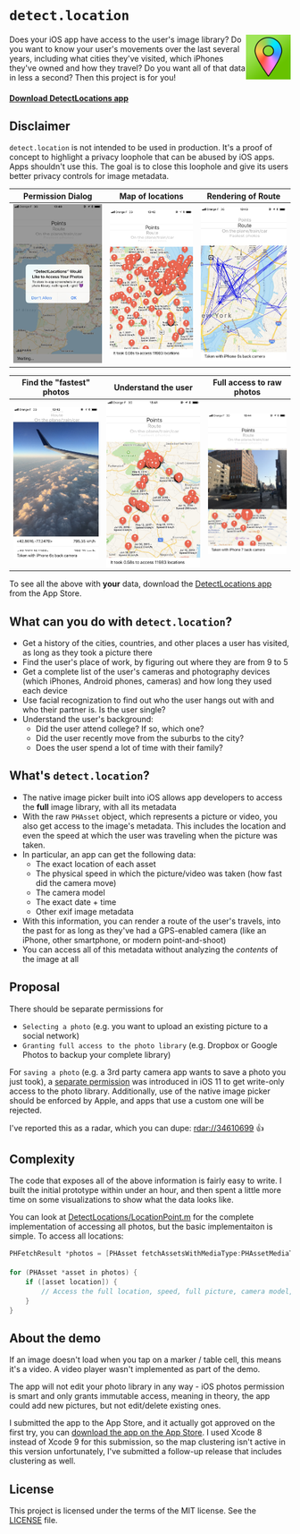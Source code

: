 # `detect.location`

<a href="https://itunes.apple.com/us/app/detectlocations/id1288532777?ls=1&mt=8"><img src="screenshots/DetectLocations.png" align="right" width=80 /></a>

Does your iOS app have access to the user's image library? Do you want to know your user's movements over the last several years, including what cities they've visited, which iPhones they've owned and how they travel? Do you want all of that data in less a second? Then this project is for you!

#### [Download DetectLocations app](https://itunes.apple.com/us/app/detectlocations/id1288532777?ls=1&mt=8)

## Disclaimer

`detect.location` is not intended to be used in production. It's a proof of concept to highlight a privacy loophole that can be abused by iOS apps. Apps shouldn't use this. The goal is to close this loophole and give its users better privacy controls for image metadata.

Permission Dialog | Map of locations | Rendering of Route
----|-----|-----
![screenshots/screenshot0.jpg](screenshots/screenshot0.jpg) | ![screenshots/screenshot1.jpg](screenshots/screenshot1.jpg) | ![screenshots/screenshot2.jpg](screenshots/screenshot2.jpg)

Find the "fastest" photos | Understand the user | Full access to raw photos
----|-----|-----
![screenshots/screenshot3.jpg](screenshots/screenshot3.jpg) | ![screenshots/screenshot4.jpg](screenshots/screenshot4.jpg) | ![screenshots/screenshot5.jpg](screenshots/screenshot5.jpg)

To see all the above with **your** data, download the [DetectLocations app](https://itunes.apple.com/us/app/detectlocations/id1288532777?ls=1&mt=8) from the App Store.

## What can you do with `detect.location`?

- Get a history of the cities, countries, and other places a user has visited, as long as they took a picture there
- Find the user's place of work, by figuring out where they are from 9 to 5
- Get a complete list of the user's cameras and photography devices (which iPhones, Android phones, cameras) and how long they used each device
- Use facial recognization to find out who the user hangs out with and who their partner is. Is the user single?
- Understand the user's background:
  - Did the user attend college? If so, which one?
  - Did the user recently move from the suburbs to the city?
  - Does the user spend a lot of time with their family?

## What's `detect.location`?

- The native image picker built into iOS allows app developers to access the **full** image library, with all its metadata
- With the raw `PHAsset` object, which represents a picture or video, you also get access to the image's metadata. This includes the location and even the speed at which the user was traveling when the picture was taken. 
- In particular, an app can get the following data:
  - The exact location of each asset
  - The physical speed in which the picture/video was taken (how fast did the camera move)
  - The camera model
  - The exact date + time
  - Other exif image metadata
- With this information, you can render a route of the user's travels, into the past for as long as they've had a GPS-enabled camera (like an iPhone, other smartphone, or modern point-and-shoot)
- You can access all of this metadata without analyzing the _contents_ of the image at all

## Proposal

There should be separate permissions for 

- `Selecting a photo` (e.g. you want to upload an existing picture to a social network)
- `Granting full access to the photo library` (e.g. Dropbox or Google Photos to backup your complete library)

For `saving a photo` (e.g. a 3rd party camera app wants to save a photo you just took), a [separate permission](https://developer.apple.com/library/content/documentation/General/Reference/InfoPlistKeyReference/Articles/CocoaKeys.html#//apple_ref/doc/uid/TP40009251-SW73) was introduced in iOS 11 to get write-only access to the photo library.
Additionally, use of the native image picker should be enforced by Apple, and apps that use a custom one will be rejected.

I've reported this as a radar, which you can dupe: [rdar://34610699](https://openradar.appspot.com/34610699) 👍

## Complexity

The code that exposes all of the above information is fairly easy to write. I built the initial prototype within under an hour, and then spent a little more time on some visualizations to show what the data looks like.

You can look at [DetectLocations/LocationPoint.m](https://github.com/KrauseFx/detect.location/blob/master/DetectLocations/LocationPoint.m) for the complete implementation of accessing all photos, but the basic implementaiton is simple. To access all locations:

```objective-c
PHFetchResult *photos = [PHAsset fetchAssetsWithMediaType:PHAssetMediaTypeImage options:nil];
    
for (PHAsset *asset in photos) {
    if ([asset location]) {
        // Access the full location, speed, full picture, camera model, etc. here
    }
}
```

## About the demo

If an image doesn't load when you tap on a marker / table cell, this means it's a video. A video player wasn't implemented as part of the demo.

The app will not edit your photo library in any way - iOS photos permission is smart and only grants immutable access, meaning in theory, the app could add new pictures, but not edit/delete existing ones.

I submitted the app to the App Store, and it actually got approved on the first try, you can [download the app on the App Store](https://itunes.apple.com/us/app/detectlocations/id1288532777?ls=1&mt=8). I used Xcode 8 instead of Xcode 9 for this submission, so the map clustering isn't active in this version unfortunately, I've submitted a follow-up release that includes clustering as well.

## License

This project is licensed under the terms of the MIT license. See the [LICENSE](LICENSE) file.
